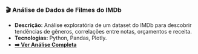 ### 🎬 Análise de Dados de Filmes do IMDb
- **Descrição:** Análise exploratória de um dataset do IMDb para descobrir tendências de gêneros, correlações entre notas, orçamentos e receita.
- **Tecnologias:** Python, Pandas, Plotly.
- **[➡️ Ver Análise Completa](./Analise_IMDb_Filmes/)**
